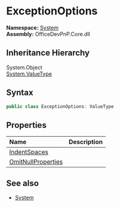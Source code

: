 # ExceptionOptions
  

**Namespace:** [System](System.md)  
**Assembly:** OfficeDevPnP.Core.dll  
## Inheritance Hierarchy
System.Object  
    [System.ValueType](System.ValueType.md)
## Syntax
```C#
public class ExceptionOptions: ValueType
```
## Properties
|**Name**|**Description**|
|:-----|:-----|
| [IndentSpaces](System.ExceptionOptions.IndentSpaces.md) | 
| [OmitNullProperties](System.ExceptionOptions.OmitNullProperties.md) | 
## See also
- [System](System.md)
